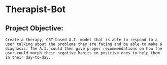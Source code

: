 # Therapist-Bot 
## Project Objective:
    Create a therapy, CBT-based A.I. model that is able to respond to a user talking about the problems they are facing and be able to make a diagnosis. The A.I. could then give proper recommendations on how the user could morph their negative habits to positive ones to help them in their day-to-day.
